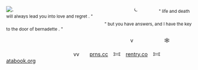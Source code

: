                                    ![.](https://files.catbox.moe/5pc5h8.png)
                       ⏾    <sub>" life and death will always lead you into love and regret . "</sub>
                    <sub>" but you have answers, and I have the key to the door of bernadette . "</sub>

                        v      🕸️ 

             vv  [prns.cc](https://pronouns.cc/@chapelofashes) 𐂯 [rentry.co](https://rentry.co/dystopianhellscape) 𐂯 [atabook.org](https://inlovingirony.atabook.org/) 


